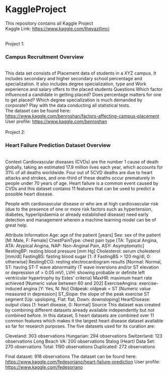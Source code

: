 # KaggleProject
This repository contains all Kaggle Project <br>
Kaggle Link: https://www.kaggle.com/theyazilimci
<br> <br>

Project 1:<h3> Campus Recruitment Overview</h3> <br>
This data set consists of Placement data of students in a XYZ campus. It includes secondary and higher secondary school percentage and specialization. It also includes degree specialization, type and Work experience and salary offers to the placed students
Questions
Which factor influenced a candidate in getting placed?
Does percentage matters for one to get placed?
Which degree specialization is much demanded by corporate?
Play with the data conducting all statistical tests. <br>
The dataset can be found here: https://www.kaggle.com/benroshan/factors-affecting-campus-placement
User profile: https://www.kaggle.com/benroshan
<br> <br> 
Project 2: <h3> Heart Failure Prediction Dataset Overview </h3> <br>
Context
Cardiovascular diseases (CVDs) are the number 1 cause of death globally, taking an estimated 17.9 million lives each year, which accounts for 31% of all deaths worldwide. Four out of 5CVD deaths are due to heart attacks and strokes, and one-third of these deaths occur prematurely in people under 70 years of age. Heart failure is a common event caused by CVDs and this dataset contains 11 features that can be used to predict a possible heart disease.

People with cardiovascular disease or who are at high cardiovascular risk (due to the presence of one or more risk factors such as hypertension, diabetes, hyperlipidaemia or already established disease) need early detection and management wherein a machine learning model can be of great help.

Attribute Information
Age: age of the patient [years]
Sex: sex of the patient [M: Male, F: Female]
ChestPainType: chest pain type [TA: Typical Angina, ATA: Atypical Angina, NAP: Non-Anginal Pain, ASY: Asymptomatic]
RestingBP: resting blood pressure [mm Hg]
Cholesterol: serum cholesterol [mm/dl]
FastingBS: fasting blood sugar [1: if FastingBS > 120 mg/dl, 0: otherwise]
RestingECG: resting electrocardiogram results [Normal: Normal, ST: having ST-T wave abnormality (T wave inversions and/or ST elevation or depression of > 0.05 mV), LVH: showing probable or definite left ventricular hypertrophy by Estes' criteria]
MaxHR: maximum heart rate achieved [Numeric value between 60 and 202]
ExerciseAngina: exercise-induced angina [Y: Yes, N: No]
Oldpeak: oldpeak = ST [Numeric value measured in depression]
ST_Slope: the slope of the peak exercise ST segment [Up: upsloping, Flat: flat, Down: downsloping]
HeartDisease: output class [1: heart disease, 0: Normal]
Source
This dataset was created by combining different datasets already available independently but not combined before. In this dataset, 5 heart datasets are combined over 11 common features which makes it the largest heart disease dataset available so far for research purposes. The five datasets used for its curation are:

Cleveland: 303 observations
Hungarian: 294 observations
Switzerland: 123 observations
Long Beach VA: 200 observations
Stalog (Heart) Data Set: 270 observations
Total: 1190 observations
Duplicated: 272 observations

Final dataset: 918 observations
The dataset can be found here: https://www.kaggle.com/fedesoriano/heart-failure-prediction
User profile: https://www.kaggle.com/fedesoriano
